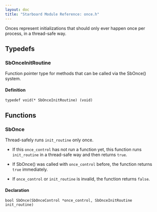 ```yaml
---
layout: doc
title: "Starboard Module Reference: once.h"
---
```


Onces represent initializations that should only ever happen once per process,
in a thread-safe way.

## Typedefs ##

### SbOnceInitRoutine ###

Function pointer type for methods that can be called via the SbOnce() system.

#### Definition ####

```
typedef void(* SbOnceInitRoutine) (void)
```

## Functions ##

### SbOnce ###

Thread-safely runs `init_routine` only once.

*   If this `once_control` has not run a function yet, this function runs
    `init_routine` in a thread-safe way and then returns `true`.

*   If SbOnce() was called with `once_control` before, the function returns
    `true` immediately.

*   If `once_control` or `init_routine` is invalid, the function returns
    `false`.

#### Declaration ####

```
bool SbOnce(SbOnceControl *once_control, SbOnceInitRoutine init_routine)
```

